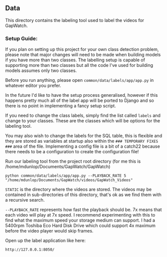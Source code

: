 ## Data
This directory contains the labeling tool used to label the videos for GapWatch.

### Setup Guide:

If you plan on setting up this project for your own class detection problem, please note that major changes will need to be made when building models if you have more than two classes. The labelling setup is capable of supporting more than two classes but all the code I've used for building models assumes only two classes.

Before you run anything, please open `common/data/labels/app/app.py` in whatever editor you prefer.

In the future I'd like to have the setup process generalised, however if this happens pretty much all of the label app will be ported to Django and so there is no point in implementing a fancy setup script.

If you need to change the class labels, simply find the list called `labels` and change to your classes. These are the classes which will be options for the labeling tool.

You may also wish to change the labels for the SQL table, this is flexible and they are stored as variables at startup also within the `### TEMPORARY FIXES ###` area of the file. Implementing a config file is a bit of a catch22 because there needs to be a configuration to create the configuration file!

Run our labeling tool from the project root directory (for me this is /home/mdunlop/Documents/GapWatch/GapWatch)

```
python common/data/labels/app/app.py --PLAYBACK_RATE 5 "/home/mdunlop/Documents/GapWatch/videos/GapWatch_Videos"
```

`STATIC` is the directory where the videos are stored. The videos may be contained in sub-directories of this directory, that's ok as we find them with a recursive search.

`--PLAYBACK_RATE` represents how fast the playback should be. 7x means that each video will play at 7x speed. I recommend experimenting with this to find what the maximum speed your storage medium can support. I had a 5400rpm Toshiba Eco Hard Disk Drive which could support 4x maximum before the video player would skip frames.

Open up the label application like here:

```
http://127.0.0.1:8050/
```

